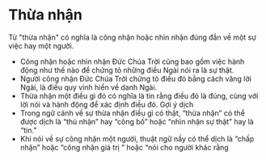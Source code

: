 # Thừa nhận

Từ "thừa nhận" có nghĩa là công nhận hoặc nhìn nhận đúng đắn về một sự việc hay một người.
- Công nhận hoặc nhìn nhận Đức Chúa Trời cũng bao gồm việc hành động như thế nào để chứng tỏ những điều Ngài nói ra là sự thật.
- Người công nhận Đức Chúa Trời chứng tỏ điều đó bằng cách vâng lời Ngài, là điều quy vinh hiển về danh Ngài.
- Thừa nhận một điều gì đó có nghĩa là tin rằng điều đó là đúng, cùng với lời nói và hành động để xác định điều đó.
Gợi ý dịch
- Trong ngữ cảnh về sự thừa nhận điều gì có thật, “thừa nhận” có thể được dịch là “thú nhận” hay “công bố” hoặc “nhìn nhận sự thật” hay là “tin.”
- Khi nói về sự công nhận một người, thuật ngữ nầy có thể dịch là “chấp nhận” hoặc “công nhận giá trị ” hoặc “nói cho người khác rằng

